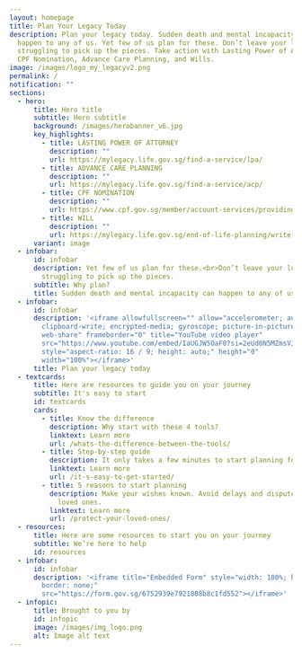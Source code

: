 ```yaml
---
layout: homepage
title: Plan Your Legacy Today
description: Plan your legacy today. Sudden death and mental incapacity can
  happen to any of us. Yet few of us plan for these. Don’t leave your loved ones
  struggling to pick up the pieces. Take action with Lasting Power of Attorney,
  CPF Nomination, Advance Care Planning, and Wills.
image: /images/logo_my_legacyv2.png
permalink: /
notification: ""
sections:
  - hero:
      title: Hero title
      subtitle: Hero subtitle
      background: /images/herobanner_v6.jpg
      key_highlights:
        - title: LASTING POWER OF ATTORNEY
          description: ""
          url: https://mylegacy.life.gov.sg/find-a-service/lpa/
        - title: ADVANCE CARE PLANNING
          description: ""
          url: https://mylegacy.life.gov.sg/find-a-service/acp/
        - title: CPF NOMINATION
          description: ""
          url: https://www.cpf.gov.sg/member/account-services/providing-for-your-loved-ones/making-a-cpf-nomination
        - title: WILL
          description: ""
          url: https://mylegacy.life.gov.sg/end-of-life-planning/write-a-will/
      variant: image
  - infobar:
      id: infobar
      description: Yet few of us plan for these.<br>Don’t leave your loved ones
        struggling to pick up the pieces.
      subtitle: Why plan?
      title: Sudden death and mental incapacity can happen to any of us.
  - infobar:
      id: infobar
      description: '<iframe allowfullscreen="" allow="accelerometer; autoplay;
        clipboard-write; encrypted-media; gyroscope; picture-in-picture;
        web-share" frameborder="0" title="YouTube video player"
        src="https://www.youtube.com/embed/IaUGJW5OaF0?si=2eUd0N5MZmsVJII1"
        style="aspect-ratio: 16 / 9; height: auto;" height="0"
        width="100%"></iframe>'
      title: Plan your legacy today
  - textcards:
      title: Here are resources to guide you on your journey
      subtitle: It's easy to start
      id: textcards
      cards:
        - title: Know the difference
          description: Why start with these 4 tools?
          linktext: Learn more
          url: /whats-the-difference-between-the-tools/
        - title: Step-by-step guide
          description: It only takes a few minutes to start planning for the unexpected.
          linktext: Learn more
          url: /it-s-easy-to-get-started/
        - title: 5 reasons to start planning
          description: Make your wishes known. Avoid delays and disputes. Protect your
            loved ones.
          linktext: Learn more
          url: /protect-your-loved-ones/
  - resources:
      title: Here are some resources to start you on your journey
      subtitle: We’re here to help
      id: resources
  - infobar:
      id: infobar
      description: '<iframe title="Embedded Form" style="width: 100%; height: 750px;
        border: none;"
        src="https://form.gov.sg/6752939e7921808b8c1fd552"></iframe>'
  - infopic:
      title: Brought to you by
      id: infopic
      image: /images/img_logo.png
      alt: Image alt text
---
```

